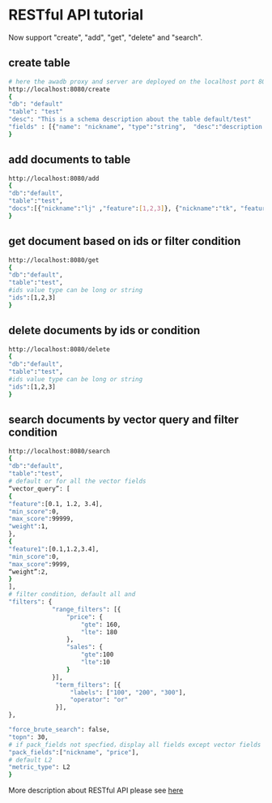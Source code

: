 # RESTful API tutorial

Now support "create", "add", "get", "delete" and "search".

## create table
```bash
# here the awadb proxy and server are deployed on the localhost port 8080 
http://localhost:8080/create  
{
"db": "default"
"table": "test"
"desc": "This is a schema description about the table default/test"
"fields" : [{"name": "nickname", "type":"string",  "desc":"description about the field nickname", "index":true,  "store":true}, {“name”:"feature", "type":"vector", "desc":"vector field feature", "index":true, "store":true, "dimension":768}]
}
```

## add documents to table
```bash
http://localhost:8080/add  
{
"db":"default",
"table":"test",
"docs":[{"nickname":"lj" ,"feature":[1,2,3]}, {"nickname":"tk", "feature":[1,1,1]}]
}
```

## get document based on ids or filter condition
```bash
http://localhost:8080/get  
{
"db":"default",
"table":"test",
#ids value type can be long or string
"ids":[1,2,3]
}
```

## delete documents by ids or condition
```bash
http://localhost:8080/delete  
{
"db":"default",
"table":"test",
#ids value type can be long or string
"ids":[1,2,3]
}
```

## search documents by vector query and filter condition
```bash
http://localhost:8080/search
{
"db":"default",
"table":"test",
# default or for all the vector fields
“vector_query”: [
{
"feature":[0.1, 1.2, 3.4],
"min_score":0,
"max_score":99999,
"weight":1,
},
{
"feature1":[0.1,1.2,3.4],
"min_score":0,
"max_score":9999,
“weight”:2,
}
],
# filter condition, default all and
"filters": {
            "range_filters": [{
                "price": {
                    "gte": 160,
                    "lte": 180
                },
                "sales": {
                    "gte":100
                    "lte":10
                }
            }],
             "term_filters": [{
                 "labels": ["100", "200", "300"],
                 "operator": "or"
             }],
}, 

"force_brute_search": false,
"topn": 30,
# if pack_fields not specfied，display all fields except vector fields
"pack_fields":["nickname", "price"],
# default L2
"metric_type": L2
}
```
More description about RESTful API please see [here](https://github.com/awa-ai/awadb/tree/main/docs/restful_api.md)
